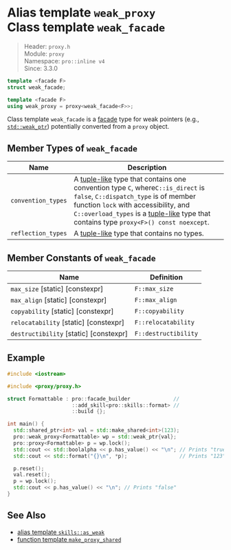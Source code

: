 # Alias template `weak_proxy`<br />Class template `weak_facade`

> Header: `proxy.h`  
> Module: `proxy`  
> Namespace: `pro::inline v4`  
> Since: 3.3.0

```cpp
template <facade F>
struct weak_facade;

template <facade F>
using weak_proxy = proxy<weak_facade<F>>;
```

Class template `weak_facade` is a [facade](facade.md) type for weak pointers (e.g., [`std::weak_ptr`](https://en.cppreference.com/w/cpp/memory/weak_ptr)) potentially converted from a `proxy` object.

## Member Types of `weak_facade`

| Name               | Description                                                  |
| ------------------ | ------------------------------------------------------------ |
| `convention_types` | A [tuple-like](https://en.cppreference.com/w/cpp/utility/tuple/tuple-like) type that contains one convention type `C`, where`C::is_direct` is `false`, `C::dispatch_type` is of member function `lock` with accessibility, and `C::overload_types` is a [tuple-like](https://en.cppreference.com/w/cpp/utility/tuple/tuple-like) type that contains type `proxy<F>() const noexcept`. |
| `reflection_types` | A [tuple-like](https://en.cppreference.com/w/cpp/utility/tuple/tuple-like) type that contains no types. |

## Member Constants of `weak_facade`

| Name                                   | Definition           |
| -------------------------------------- | -------------------- |
| `max_size` [static] [constexpr]        | `F::max_size`        |
| `max_align` [static] [constexpr]       | `F::max_align`       |
| `copyability` [static] [constexpr]     | `F::copyability`     |
| `relocatability` [static] [constexpr]  | `F::relocatability`  |
| `destructibility` [static] [constexpr] | `F::destructibility` |

## Example

```cpp
#include <iostream>

#include <proxy/proxy.h>

struct Formattable : pro::facade_builder              //
                     ::add_skill<pro::skills::format> //
                     ::build {};

int main() {
  std::shared_ptr<int> val = std::make_shared<int>(123);
  pro::weak_proxy<Formattable> wp = std::weak_ptr{val};
  pro::proxy<Formattable> p = wp.lock();
  std::cout << std::boolalpha << p.has_value() << "\n"; // Prints "true"
  std::cout << std::format("{}\n", *p);                 // Prints "123"

  p.reset();
  val.reset();
  p = wp.lock();
  std::cout << p.has_value() << "\n"; // Prints "false"
}
```

## See Also

- [alias template `skills::as_weak`](skills_as_weak.md)
- [function template `make_proxy_shared`](make_proxy_shared.md)
